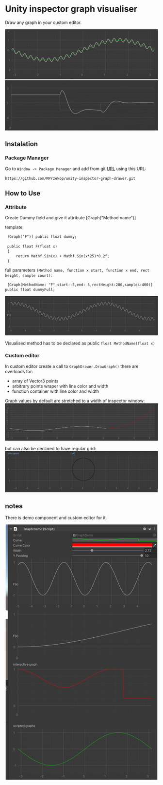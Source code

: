 
# Unity inspector graph visualiser

 Draw any graph in your custom editor.
 
 <p align="center">
  <img src="https://github.com/MPrzekop/Unity-Inspector-Graph/blob/images/Editor/GIT%20images/Main.png" width="700" title="header image of overlayed sines">
  <img src="https://github.com/MPrzekop/Unity-Inspector-Graph/blob/images/Editor/GIT%20images/Animation.gif" width="700" title="animating graph">
 
 </p>
 
## Instalation
### Package Manager

Go to `Window -> Package Manager` and add from git [URL](https://docs.unity3d.com/Manual/upm-ui-giturl.html) using this URL:

`https://github.com/MPrzekop/unity-inspector-graph-drawer.git`


## How to Use
### Attribute
Create Dummy field and give it attribute [Graph("Method name")]

template:

```
 [Graph("F")] public float dummy;
       
 public float F(float x)
 {
     return Mathf.Sin(x) + Mathf.Sin(x*25)*0.2f;
 }
```

full parameters `(Method name, function x start, function x end, rect height, sample count)`:

```
 [Graph(MethodName: "F",start:-5,end: 5,rectHeight:200,samples:400)] public float dummyFull;
```

![](https://github.com/MPrzekop/Unity-Inspector-Graph/blob/images/Editor/GIT%20images/AttributeVis.png)

Visualised method has to be declared as public `float MethodName(float x)`

### Custom editor
In custom editor create a call to `GraphDrawer.DrawGraph()` there are overloads for:
* array of Vector3 points
* arbitrary points wraper with line color and width
* function container with line color and width

Graph values by default are stretched to a width of inspector window:
![](https://github.com/MPrzekop/Unity-Inspector-Graph/blob/images/Editor/GIT%20images/Stretched.png)

but can also be declared to have regular grid:
![](https://github.com/MPrzekop/Unity-Inspector-Graph/blob/images/Editor/GIT%20images/ortho.png)


## notes
There is demo component and custom editor for it.
<p align="center">
  <img src="https://github.com/MPrzekop/Unity-Inspector-Graph/blob/images/Editor/GIT%20images/Demo.png" width="500" title="component demo">
 </p>

